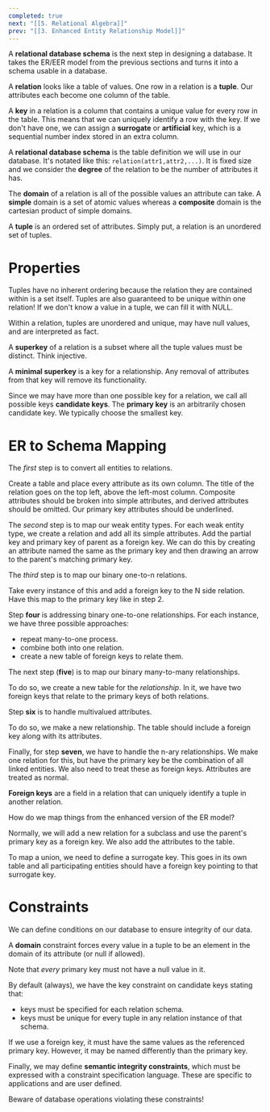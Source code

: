 ```yaml
---
completed: true
next: "[[5. Relational Algebra]]"
prev: "[[3. Enhanced Entity Relationship Model]]"
---
```

A **relational database schema** is the next step in designing a database. It takes the ER/EER model from the previous sections and turns it into a schema usable in a database. 

A **relation** looks like a table of values. One row in a relation is a **tuple**. Our attributes each become one column of the table. 

A **key** in a relation is a column that contains a unique value for every row in the table. This means that we can uniquely identify a row with the key. If we don't have one, we can assign a **surrogate** or **artificial** key, which is a sequential number index stored in an extra column. 

A **relational database schema** is the table definition we will use in our database. It's notated like this: `relation(attr1,attr2,...)`. It is fixed size and we consider the **degree** of the relation to be the number of attributes it has. 

The **domain** of a relation is all of the possible values an attribute can take. A **simple** domain is a set of atomic values whereas a **composite** domain is the cartesian product of simple domains. 

A **tuple** is an ordered set of attributes. Simply put, a relation is an unordered set of tuples. 

# Properties
Tuples have no inherent ordering because the relation they are contained within is a set itself. Tuples are also guaranteed to be unique within one relation! If we don't know a value in a tuple, we can fill it with NULL. 

Within a relation, tuples are unordered and unique, may have null values, and are interpreted as fact. 

A **superkey** of a relation is a subset where all the tuple values must be distinct. Think injective. 

A **minimal superkey** is a key for a relationship. Any removal of attributes from that key will remove its functionality. 

Since we may have more than one possible key for a relation, we call all possible keys **candidate keys**. The **primary key** is an arbitrarily chosen candidate key. We typically choose the smallest key. 

# ER to Schema Mapping
The *first* step is to convert all entities to relations. 

Create a table and place every attribute as its own column. The title of the relation goes on the top left, above the left-most column. Composite attributes should be broken into simple attributes, and derived attributes should be omitted. Our primary key attributes should be underlined. 

The *second* step is to map our weak entity types. For each weak entity type, we create a relation and add all its simple attributes. Add the partial key and primary key of parent as a foreign key. We can do this by creating an attribute named the same as the primary key and then drawing an arrow to the parent's matching primary key. 

The *third* step is to map our binary one-to-n relations. 

Take every instance of this and add a foreign key to the N side relation. Have this map to the primary key like in step 2. 

Step **four** is addressing binary one-to-one relationships. For each instance, we have three possible approaches:
- repeat many-to-one process.
- combine both into one relation.
- create a new table of foreign keys to relate them.

The next step (**five**) is to map our binary many-to-many relationships. 

To do so, we create a new table for the *relationship*. In it, we have two foreign keys that relate to the primary keys of both relations.

Step **six** is to handle multivalued attributes. 

To do so, we make a new relationship. The table should include a foreign key along with its attributes. 

Finally, for step **seven**, we have to handle the n-ary relationships. We make one relation for this, but have the primary key be the combination of all linked entities. We also need to treat these as foreign keys. Attributes are treated as normal. 

**Foreign keys** are a field in a relation that can uniquely identify a tuple in another relation. 

How do we map things from the enhanced version of the ER model?

Normally, we will add a new relation for a subclass and use the parent's primary key as a foreign key. We also add the attributes to the table. 

To map a union, we need to define a surrogate key. This goes in its own table and all participating entities should have a foreign key pointing to that surrogate key. 

# Constraints
We can define conditions on our database to ensure integrity of our data. 

A **domain** constraint forces every value in a tuple to be an element in the domain of its attribute (or null if allowed). 

Note that *every* primary key must not have a null value in it. 

By default (always), we have the key constraint on candidate keys stating that:
- keys must be specified for each relation schema. 
- keys must be unique for every tuple in any relation instance of that schema. 

If we use a foreign key, it must have the same values as the referenced primary key. However, it may be named differently than the primary key. 

Finally, we may define **semantic integrity constraints**, which must be expressed with a constraint specification language. These are specific to applications and are user defined. 

Beware of database operations violating these constraints!